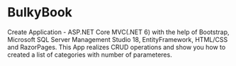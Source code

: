 # BulkyBook
Create Application - ASP.NET Core MVC(.NET 6) with the help of Bootstrap, Microsoft SQL Server Management Studio 18, EntityFramework, HTML/CSS and RazorPages.
This App realizes CRUD operations and show you how to created a list of categories with number of parameteres.
